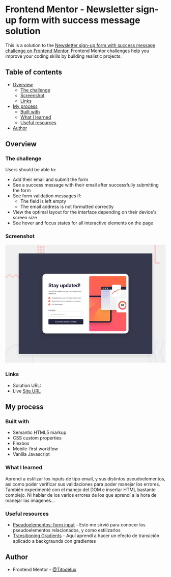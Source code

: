 # Frontend Mentor - Newsletter sign-up form with success message solution

This is a solution to the [Newsletter sign-up form with success message challenge on Frontend Mentor](https://www.frontendmentor.io/challenges/newsletter-signup-form-with-success-message-3FC1AZbNrv). Frontend Mentor challenges help you improve your coding skills by building realistic projects.

## Table of contents

- [Overview](#overview)
  - [The challenge](#the-challenge)
  - [Screenshot](#screenshot)
  - [Links](#links)
- [My process](#my-process)
  - [Built with](#built-with)
  - [What I learned](#what-i-learned)
  - [Useful resources](#useful-resources)
- [Author](#author)

## Overview

### The challenge

Users should be able to:

- Add their email and submit the form
- See a success message with their email after successfully submitting the form
- See form validation messages if:
  - The field is left empty
  - The email address is not formatted correctly
- View the optimal layout for the interface depending on their device's screen size
- See hover and focus states for all interactive elements on the page

### Screenshot

![desktop-preview](./design/desktop-preview.jpg)

### Links

- Solution URL: [](https://titodelux.github.io/signUpNewsletter-fm/)
- Live [Site URL](https://titodelux.github.io/signUpNewsletter-fm/)

## My process

### Built with

- Semantic HTML5 markup
- CSS custom properties
- Flexbox
- Mobile-first workflow
- Vanilla Javascript

### What I learned

Aprendi a estilizar los inputs de tipo email, y sus distintos pseudoelementos, así como poder verificar sus validaciones para poder manejar los errores.
También experimenté con el manejo del DOM e insertar HTML bastante complejo.
Ni hablar de los varios errores de los que aprendí a la hora de manejar las imagenes...

### Useful resources

- [Pseudoelementos: form input](https://www.digitalocean.com/community/tutorials/css-styling-form-input-validity) - Esto me sirvió para conocer los pseudoelementos relacionados, y como estilizarlos
- [Transitioning Gradients](https://keithjgrant.com/posts/2017/07/transitioning-gradients/) - Aquí aprendí a hacer un efecto de transición aplicado a backgraunds con gradientes

## Author

- Frontend Mentor - [@Titodelux](https://www.frontendmentor.io/profile/Titodelux)
